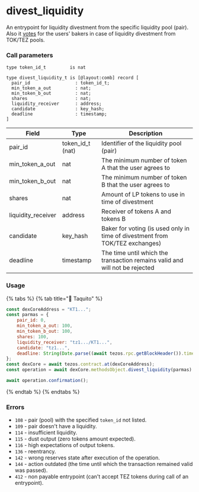 # divest\_liquidity

An entrypoint for liquidity divestment from the specific liquidity pool (pair). Also it [votes](../../../bucket-contract/entrypoints-overview/vote.md) for the users' bakers in case of liquidity divestment from TOK/TEZ pools.

### Call parameters

```pascaligo
type token_id_t         is nat

type divest_liquidity_t is [@layout:comb] record [
  pair_id                 : token_id_t;
  min_token_a_out         : nat;
  min_token_b_out         : nat;
  shares                  : nat;
  liquidity_receiver      : address;
  candidate               : key_hash;
  deadline                : timestamp;
]
```

| Field               | Type               | Description                                                                  |
| ------------------- | ------------------ | ---------------------------------------------------------------------------- |
| pair\_id            | token\_id\_t (nat) | Identifier of the liquidity pool (pair)                                      |
| min\_token\_a\_out  | nat                | The minimum number of token A that the user agrees to                        |
| min\_token\_b\_out  | nat                | The minimum number of token B that the user agrees to                        |
| shares              | nat                | Amount of LP tokens to use in time of divestment                             |
| liquidity\_receiver | address            | Receiver of tokens A and tokens B                                            |
| candidate           | key\_hash          | Baker for voting (is used only in time of divestment from TOK/TEZ exchanges) |
| deadline            | timestamp          | The time until which the transaction remains valid and will not be rejected  |

### Usage

{% tabs %}
{% tab title="🌮 Taquito" %}
```javascript
const dexCoreAddress = "KT1...";
const parmas = {
    pair_id: 0,
    min_token_a_out: 100,
    min_token_b_out: 100,
    shares: 100,
    liquidity_receiver: "tz1.../KT1...",
    candidate: "tz1...",
    deadline: String(Date.parse((await tezos.rpc.getBlockHeader()).timestamp) / 1000 + 100),
};
const dexCore = await tezos.contract.at(dexCoreAddress);
const operation = await dexCore.methodsObject.divest_liquidity(parmas).send();

await operation.confirmation();
```
{% endtab %}
{% endtabs %}

### Errors

* `108` - pair (pool) with the specified `token_id` not listed.
* `109` - pair doesn't have a liquidity.
* `114` - insufficient liquidity.
* `115` - dust output (zero tokens amount expected).
* `116` - high expectations of output tokens.
* `136` - reentrancy.
* `142` - wrong reserves state after execution of the operation.
* `144` - action outdated (the time until which the transaction remained valid was passed).
* `412` - non payable entrypoint (can't accept TEZ tokens during call of an entrypoint).
